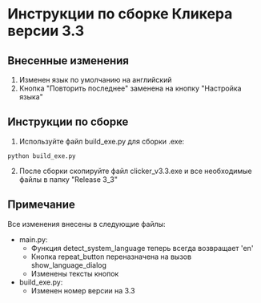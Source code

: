 # Инструкции по сборке Кликера версии 3.3

## Внесенные изменения
1. Изменен язык по умолчанию на английский
2. Кнопка "Повторить последнее" заменена на кнопку "Настройка языка"

## Инструкции по сборке
1. Используйте файл build_exe.py для сборки .exe:
```
python build_exe.py
```

2. После сборки скопируйте файл clicker_v3.3.exe и все необходимые файлы в папку "Release 3_3"

## Примечание
Все изменения внесены в следующие файлы:
- main.py:
  - Функция detect_system_language теперь всегда возвращает 'en'
  - Кнопка repeat_button переназначена на вызов show_language_dialog
  - Изменены тексты кнопок
- build_exe.py:
  - Изменен номер версии на 3.3 